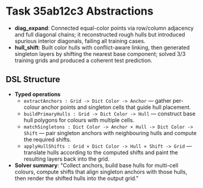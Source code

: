 # Task 35ab12c3 Abstractions

- **diag_expand**: Connected equal-color points via row/column adjacency and full diagonal chains; it reconstructed rough hulls but introduced spurious interior diagonals, failing all training cases.
- **hull_shift**: Built color hulls with conflict-aware linking, then generated singleton layers by shifting the nearest base component; solved 3/3 training grids and produced a coherent test prediction.

## DSL Structure
- **Typed operations**
  - `extractAnchors : Grid -> Dict Color -> Anchor` — gather per-colour anchor points and singleton cells that guide hull placement.
  - `buildPrimaryHulls : Grid -> Dict Color -> Hull` — construct base hull polygons for colours with multiple cells.
  - `matchSingletons : Dict Color -> Anchor × Hull -> Dict Color -> Shift` — pair singleton anchors with neighbouring hulls and compute the required shifts.
  - `applyHullShifts : Grid × Dict Color -> Hull × Shift -> Grid` — translate hulls according to the computed shifts and paint the resulting layers back into the grid.
- **Solver summary**: "Collect anchors, build base hulls for multi-cell colours, compute shifts that align singleton anchors with those hulls, then render the shifted hulls into the output grid."
